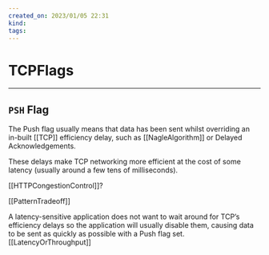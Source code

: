 ```yaml
---
created_on: 2023/01/05 22:31
kind:
tags:
---
```


# TCPFlags

___

## `PSH` Flag

The Push flag usually means that data has been sent whilst overriding an in-built [[TCP]] efficiency delay, such as [[NagleAlgorithm]] or Delayed Acknowledgements.

These delays make TCP networking more efficient at the cost of some latency (usually around a few tens of milliseconds).

[[HTTPCongestionControl]]?

[[PatternTradeoff]]

A latency-sensitive application does not want to wait around for TCP’s efficiency delays so the application will usually disable them, causing data to be sent as quickly as possible with a Push flag set. [[LatencyOrThroughput]]
